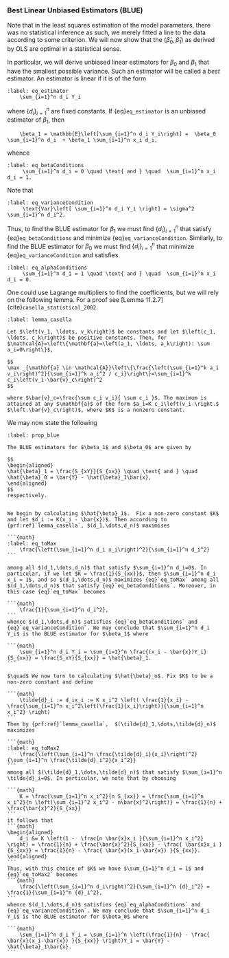 ### Best Linear Unbiased Estimators (BLUE)

Note that in the least squares estimation of the model parameters, there was no statistical inference as such, we merely fitted a line to the data according to some criterion. We will now show that the $(\hat{\beta}_0,\hat{\beta}_1)$ as derived by OLS are optimal in a statistical sense. 

In particular, we will derive unbiased linear estimators for $\beta_0$ and $\beta_1$ that have the smallest possible variance. Such an estimator will be called a *best* estimator. An estimator is linear if it is of the form

````{math}
:label: eq_estimator
    \sum_{i=1}^n d_i Y_i
````
where $\{d_i\}_{i=1}^n$ are fixed constants. If {eq}`eq_estimator` is an unbiased estimator of $\beta_1$, then 
````{math}
    \beta_1 = \mathbb{E}\left[\sum_{i=1}^n d_i Y_i\right] =  \beta_0  \sum_{i=1}^n d_i  + \beta_1 \sum_{i=1}^n x_i d_i,
````
whence 
````{math}
:label: eq_betaConditions
     \sum_{i=1}^n d_i = 0 \quad \text{ and } \quad  \sum_{i=1}^n x_i d_i = 1.
````
Note that 
````{math}
:label: eq_varianceCondition
     \text{Var}\left[ \sum_{i=1}^n d_i Y_i \right] = \sigma^2 \sum_{i=1}^n d_i^2.
````
Thus, to find the BLUE estimator for $\beta_1$ we must find $\{d_i\}_{i=1}^n$ that satisfy {eq}`eq_betaConditions` and minimize {eq}`eq_varianceCondition`. Similarly, to find the BLUE estimator for $\beta_0$ we must find $\{d_i\}_{i=1}^n$ that minimize {eq}`eq_varianceCondition` and satisfies

````{math}
:label: eq_alphaConditions
     \sum_{i=1}^n d_i = 1 \quad \text{ and } \quad  \sum_{i=1}^n x_i d_i = 0.
````

One could use Lagrange multipliers to find the coefficients, but we will rely on the following lemma.  For a proof see [Lemma 11.2.7]{cite}`casella_statistical_2002`.

````{prf:lemma}
:label: lemma_casella

Let $\left(v_1, \ldots, v_k\right)$ be constants and let $\left(c_1, \ldots, c_k\right)$ be positive constants. Then, for $\mathcal{A}=\left\{\mathbf{a}=\left(a_1, \ldots, a_k\right): \sum a_i=0\right\}$,

$$
\max _{\mathbf{a} \in \mathcal{A}}\left\{\frac{\left(\sum_{i=1}^k a_i v_i\right)^2}{\sum_{i=1}^k a_i^2 / c_i}\right\}=\sum_{i=1}^k c_i\left(v_i-\bar{v}_c\right)^2
$$

where $\bar{v}_c=\frac{\sum c_i v_i}{ \sum c_i }$. The maximum is attained at any $\mathbf{a}$ of the form $a_i=K c_i\left(v_i-\right.$ $\left.\bar{v}_c\right)$, where $K$ is a nonzero constant.
````
We may now state the following

````{prf:proposition}
:label: prop_blue 

The BLUE estimators for $\beta_1$ and $\beta_0$ are given by 

$$
\begin{aligned}
\hat{\beta}_1 = \frac{S_{xY}}{S_{xx}} \quad \text{ and } \quad \hat{\beta}_0 = \bar{Y} - \hat{\beta}_1\bar{x},
\end{aligned}
$$
respectively.
````

````{prf:proof}

We begin by calculating $\hat{\beta}_1$.  Fix a non-zero constant $K$ and let $d_i := K(x_i - \bar{x})$. Then according to {prf:ref}`lemma_casella`, $(d_1,\dots,d_n)$ maximises 

```{math}
:label: eq_toMax
    \frac{\left(\sum_{i=1}^n d_i x_i\right)^2}{\sum_{i=1}^n d_i^2}
```

among all $(d_1,\dots,d_n)$ that satisfy $\sum_{i=1}^n d_i=0$. In particular, if we let $K = \frac{1}{S_{xx}}$, then $\sum_{i=1}^n d_i x_i = 1$, and so $(d_1,\dots,d_n)$ maximizes {eq}`eq_toMax` among all $(d_1,\dots,d_n)$ that satisfy {eq}`eq_betaConditions`. Moreover, in this case {eq}`eq_toMax` becomes

```{math}
    \frac{1}{\sum_{i=1}^n d_i^2},
```
whence $(d_1,\dots,d_n)$ satisfies {eq}`eq_betaConditions` and {eq}`eq_varianceCondition`. We may conclude that $\sum_{i=1}^n d_i Y_i$ is the BLUE estimator for $\beta_1$ where

```{math}
    \sum_{i=1}^n d_i Y_i = \sum_{i=1}^n \frac{(x_i - \bar{x})Y_i}{S_{xx}} = \frac{S_xY}{S_{xx}} = \hat{\beta}_1.
```

$\quad$ We now turn to calculating $\hat{\beta}_o$. Fix $K$ to be a non-zero constant and define 

```{math}
    \tilde{d}_i := d_ix_i := K x_i^2 \left( \frac{1}{x_i} -  \frac{\sum_{i=1}^n x_i^2\left(\frac{1}{x_i}\right)}{\sum_{i=1}^n x_i^2} \right)
```
Then by {prf:ref}`lemma_casella`,  $(\tilde{d}_1,\dots,\tilde{d}_n)$ maximizes 

```{math}
:label: eq_toMax2
    \frac{\left(\sum_{i=1}^n \frac{\tilde{d}_i}{x_i}\right)^2}{\sum_{i=1}^n \frac{\tilde{d}_i^2}{x_i^2}} 
```
among all $(\tilde{d}_1,\dots,\tilde{d}_n)$ that satisfy $\sum_{i=1}^n \tilde{d}_i=0$. In particular, we note that by choosing 

```{math}
    K = \frac{\sum_{i=1}^n x_i^2}{n S_{xx}} = \frac{\sum_{i=1}^n x_i^2}{n \left(\sum_{i=1}^2 x_i^2 - n\bar{x}^2\right)} = \frac{1}{n} + \frac{\bar{x}^2}{S_{xx}}
```
it follows that 
```{math}
\begin{aligned}
    d_i &= K \left(1 -  \frac{n \bar{x}x_i }{\sum_{i=1}^n x_i^2} \right) = \frac{1}{n} + \frac{\bar{x}^2}{S_{xx}} - \frac{ \bar{x}x_i }{S_{xx}} = \frac{1}{n} - \frac{ \bar{x}(x_i-\bar{x}) }{S_{xx}}.
\end{aligned}
``` 
Thus, with this choice of $K$ we have $\sum_{i=1}^n d_i = 1$ and {eq}`eq_toMax2` becomes
```{math}
    \frac{\left(\sum_{i=1}^n d_i\right)^2}{\sum_{i=1}^n {d}_i^2} = \frac{1}{\sum_{i=1}^n {d}_i^2},
```
whence $(d_1,\dots,d_n)$ satisfies {eq}`eq_alphaConditions` and {eq}`eq_varianceCondition`. We may conclude that $\sum_{i=1}^n d_i Y_i$ is the BLUE estimator for $\beta_0$ where

```{math}
    \sum_{i=1}^n d_i Y_i = \sum_{i=1}^n \left(\frac{1}{n} - \frac{ \bar{x}(x_i-\bar{x}) }{S_{xx}} \right)Y_i = \bar{Y} - \hat{\beta}_1\bar{x}.
```
````

<!-- \frac{\left(\sum_{i=1}^n \frac{\tilde{d}_i}{x_i}\right)^2}{\sum_{i=1}^n \frac{\tilde{d}_i^2}{x_i^2}}  -->
